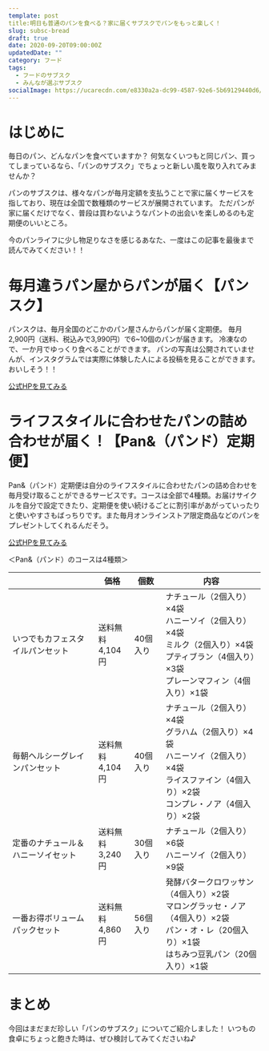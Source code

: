 ```yaml
---
template: post
title:明日も普通のパンを食べる？家に届くサブスクでパンをもっと楽しく！ 
slug: subsc-bread
draft: true
date: 2020-09-20T09:00:00Z
updatedDate: ""
category: フード
tags:
  - フードのサブスク
  - みんなが選ぶサブスク
socialImage: https://ucarecdn.com/e8330a2a-dc99-4587-92e6-5b69129440d6/
---
```


# はじめに
毎日のパン、どんなパンを食べていますか？
何気なくいつもと同じパン、買ってしまっているなら、「パンのサブスク」でちょっと新しい風を取り入れてみませんか？

パンのサブスクは、様々なパンが毎月定額を支払うことで家に届くサービスを指しており、現在は全国で数種類のサービスが展開されています。
ただパンが家に届くだけでなく、普段は買わないようなパントの出会いを楽しめるのも定期便のいいところ。

今のパンライフに少し物足りなさを感じるあなた、一度はこの記事を最後まで読んでみてください！！

# 毎月違うパン屋からパンが届く【パンスク】


パンスクは、毎月全国のどこかのパン屋さんからパンが届く定期便。
毎月2,900円（送料、税込みで3,990円）で6~10個のパンが届きます。
冷凍なので、一か月でゆっくり食べることができます。
パンの写真は公開されていませんが、インスタグラムでは実際に体験した人による投稿を見ることができます。
おいしそう！！

[公式HPを見てみる](https://pansuku.com/)

# ライフスタイルに合わせたパンの詰め合わせが届く！【Pan&（パンド）定期便】

Pan&（パンド）定期便は自分のライフスタイルに合わせたパンの詰め合わせを毎月受け取ることができるサービスです。コースは全部で4種類。お届けサイクルを自分で設定できたり、定期便を使い続けるごとに割引率があがっていったりと使いやすさもばっちりです。また毎月オンラインストア限定商品などのパンをプレゼントしてくれるんだそう。

[公式HPを見てみる](https://stylebread.com/pand/)


＜Pan&（パンド）のコースは4種類＞

|  | 価格 | 個数 | 内容 |
| --- | --- | --- | --- |
| いつでもカフェスタイルパンセット | 送料無料<br>4,104円 | 40個入り | ナチュール（2個入り）×4袋<br>ハニーソイ（2個入り）×4袋<br>ミルク（2個入り）×4袋<br>プティブラン（4個入り）×3袋<br>プレーンマフィン（4個入り）×1袋 |
| 毎朝ヘルシーグレインパンセット | 送料無料<br>4,104円 | 40個入り | ナチュール（2個入り）×4袋<br>グラハム（2個入り）×4袋<br>ハニーソイ（2個入り）×4袋<br>ライスファイン（4個入り）×2袋<br>コンプレ・ノア（4個入り）×2袋 |
| 定番のナチュール＆ハニーソイセット | 送料無料<br>3,240円 | 30個入り | ナチュール（2個入り）×6袋<br>ハニーソイ（2個入り）×9袋 |
| 一番お得ボリュームパックセット | 送料無料<br>4,860円 | 56個入り | 発酵バタークロワッサン（4個入り）×2袋<br>マロングラッセ・ノア（4個入り）×2袋<br>パン・オ・レ（20個入り）×1袋<br>はちみつ豆乳パン（20個入り）×1袋 |




# まとめ
今回はまだまだ珍しい「パンのサブスク」についてご紹介しました！
いつもの食卓にちょっと飽きた時は、ぜひ検討してみてくださいね♪

